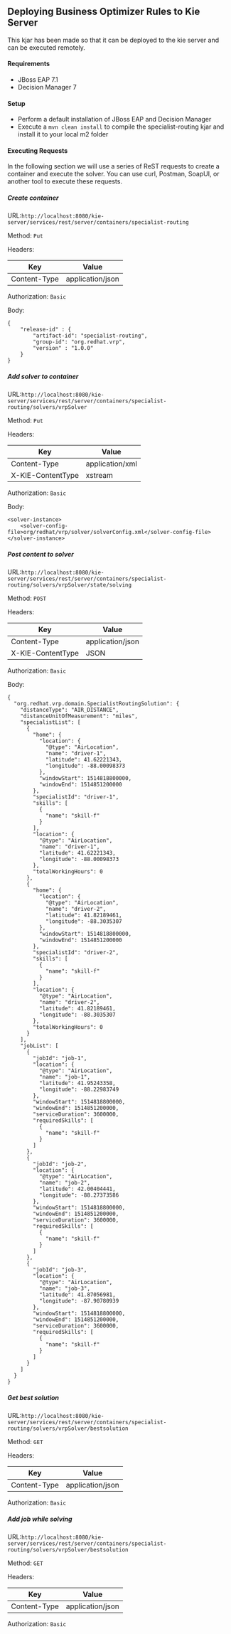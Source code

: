 ## Deploying Business Optimizer Rules to Kie Server

This kjar has been made so that it can be deployed to the kie server and can be executed remotely.

#### Requirements
* JBoss EAP 7.1
* Decision Manager 7

#### Setup
* Perform a default installation of JBoss EAP and Decision Manager
* Execute a `mvn clean install` to compile the specialist-routing kjar and install it to your local m2 folder

#### Executing Requests
In the following section we will use a series of ReST requests to create a container and execute the solver. You can use curl, Postman, SoapUI, or another tool to execute these requests.

##### Create container
URL:`http://localhost:8080/kie-server/services/rest/server/containers/specialist-routing`

Method: `Put`

Headers:

| Key | Value |
|---|---|
| Content-Type | application/json |

Authorization: `Basic`

Body:
```
{
	"release-id" : {
    	"artifact-id": "specialist-routing",
    	"group-id": "org.redhat.vrp",
    	"version" : "1.0.0"
    }
}
```

##### Add solver to container
URL:`http://localhost:8080/kie-server/services/rest/server/containers/specialist-routing/solvers/vrpSolver`

Method: `Put`

Headers:

| Key | Value |
|---|---|
| Content-Type | application/xml |
| X-KIE-ContentType | xstream |

Authorization: `Basic`

Body:
```
<solver-instance>
	<solver-config-file>org/redhat/vrp/solver/solverConfig.xml</solver-config-file>
</solver-instance>
```

##### Post content to solver
URL:`http://localhost:8080/kie-server/services/rest/server/containers/specialist-routing/solvers/vrpSolver/state/solving`

Method: `POST`

Headers:

| Key | Value |
|---|---|
| Content-Type | application/json |
| X-KIE-ContentType | JSON |

Authorization: `Basic`

Body:
```
{
  "org.redhat.vrp.domain.SpecialistRoutingSolution": {
    "distanceType": "AIR_DISTANCE",
    "distanceUnitOfMeasurement": "miles",
    "specialistList": [
      {
        "home": {
          "location": {
            "@type": "AirLocation",
            "name": "driver-1",
            "latitude": 41.62221343,
            "longitude": -88.00098373
          },
          "windowStart": 1514818800000,
          "windowEnd": 1514851200000
        },
        "specialistId": "driver-1",
        "skills": [
          {
            "name": "skill-f"
          }
        ],
        "location": {
          "@type": "AirLocation",
          "name": "driver-1",
          "latitude": 41.62221343,
          "longitude": -88.00098373
        },
        "totalWorkingHours": 0
      },
      {
        "home": {
          "location": {
            "@type": "AirLocation",
            "name": "driver-2",
            "latitude": 41.82189461,
            "longitude": -88.3035307
          },
          "windowStart": 1514818800000,
          "windowEnd": 1514851200000
        },
        "specialistId": "driver-2",
        "skills": [
          {
            "name": "skill-f"
          }
        ],
        "location": {
          "@type": "AirLocation",
          "name": "driver-2",
          "latitude": 41.82189461,
          "longitude": -88.3035307
        },
        "totalWorkingHours": 0
      }
    ],
    "jobList": [
      {
        "jobId": "job-1",
        "location": {
          "@type": "AirLocation",
          "name": "job-1",
          "latitude": 41.95243358,
          "longitude": -88.22983749
        },
        "windowStart": 1514818800000,
        "windowEnd": 1514851200000,
        "serviceDuration": 3600000,
        "requiredSkills": [
          {
            "name": "skill-f"
          }
        ]
      },
      {
        "jobId": "job-2",
        "location": {
          "@type": "AirLocation",
          "name": "job-2",
          "latitude": 42.00404441,
          "longitude": -88.27373586
        },
        "windowStart": 1514818800000,
        "windowEnd": 1514851200000,
        "serviceDuration": 3600000,
        "requiredSkills": [
          {
            "name": "skill-f"
          }
        ]
      },
      {
        "jobId": "job-3",
        "location": {
          "@type": "AirLocation",
          "name": "job-3",
          "latitude": 41.87056981,
          "longitude": -87.90780939
        },
        "windowStart": 1514818800000,
        "windowEnd": 1514851200000,
        "serviceDuration": 3600000,
        "requiredSkills": [
          {
            "name": "skill-f"
          }
        ]
      }
    ]
  }
}
```

##### Get best solution
URL:`http://localhost:8080/kie-server/services/rest/server/containers/specialist-routing/solvers/vrpSolver/bestsolution`

Method: `GET`

Headers:

| Key | Value |
|---|---|
| Content-Type | application/json |

Authorization: `Basic`

##### Add job while solving
URL:`http://localhost:8080/kie-server/services/rest/server/containers/specialist-routing/solvers/vrpSolver/bestsolution`

Method: `GET`

Headers:

| Key | Value |
|---|---|
| Content-Type | application/json |

Authorization: `Basic`
